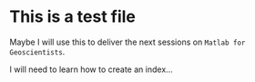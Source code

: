 # This is a test file

Maybe I will use this to deliver the next sessions on `Matlab for Geoscientists`.

I will need to learn how to create an index...
